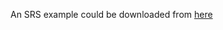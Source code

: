 An SRS example could be downloaded from [here](http://www.cse.msu.edu/~chengb/RE-491/Papers/SRSExample-webapp.doc)
